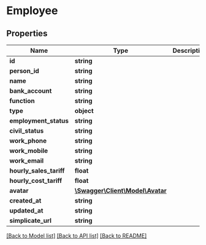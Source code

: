 # Employee

## Properties

 Name                    | Type                                          | Description | Notes      
-------------------------|-----------------------------------------------|-------------|------------
 **id**                  | **string**                                    |             | [optional] 
 **person_id**           | **string**                                    |             | [optional] 
 **name**                | **string**                                    |             | [optional] 
 **bank_account**        | **string**                                    |             | [optional] 
 **function**            | **string**                                    |             | [optional] 
 **type**                | **object**                                    |             | [optional] 
 **employment_status**   | **string**                                    |             | [optional] 
 **civil_status**        | **string**                                    |             | [optional] 
 **work_phone**          | **string**                                    |             | [optional] 
 **work_mobile**         | **string**                                    |             | [optional] 
 **work_email**          | **string**                                    |             | [optional] 
 **hourly_sales_tariff** | **float**                                     |             | [optional] 
 **hourly_cost_tariff**  | **float**                                     |             | [optional] 
 **avatar**              | [**\Swagger\Client\Model\Avatar**](Avatar.md) |             | [optional] 
 **created_at**          | **string**                                    |             | [optional] 
 **updated_at**          | **string**                                    |             | [optional] 
 **simplicate_url**      | **string**                                    |             | [optional] 

[[Back to Model list]](../README.md#documentation-for-models) [[Back to API list]](../README.md#documentation-for-api-endpoints) [[Back to README]](../README.md)


